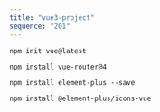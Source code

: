 ```yaml
---
title: "vue3-project"
sequence: "201"
---
```


```text
npm init vue@latest
```

```text
npm install vue-router@4
```

```text
npm install element-plus --save
```

```text
npm install @element-plus/icons-vue
```
